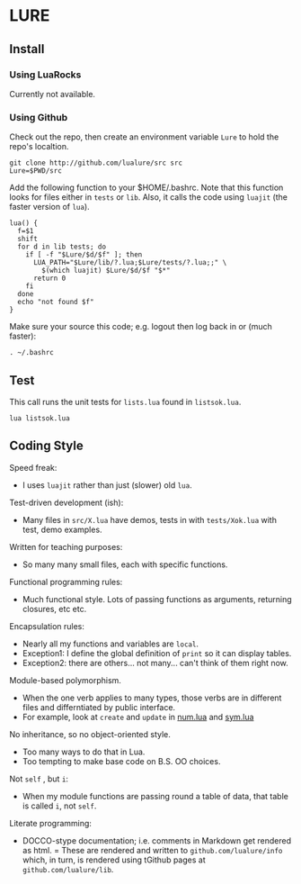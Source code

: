 # LURE

## Install

### Using LuaRocks

Currently not available.

### Using Github

Check out the repo, then create an environment
variable `Lure` to hold the repo's localtion.

    git clone http://github.com/lualure/src src
    Lure=$PWD/src 

Add the following function to your $HOME/.bashrc.
Note that this function looks for
files either in `tests` or `lib`. Also, it calls the
code using `luajit` (the faster version of `lua`).

    lua() {
      f=$1
      shift
      for d in lib tests; do
        if [ -f "$Lure/$d/$f" ]; then
          LUA_PATH="$Lure/lib/?.lua;$Lure/tests/?.lua;;" \
            $(which luajit) $Lure/$d/$f "$*"
          return 0
        fi
      done
      echo "not found $f"
    }

Make sure your source this code; e.g. logout then log
back in or (much faster):

    . ~/.bashrc

## Test

This call runs the unit tests for `lists.lua` found in `listsok.lua`.

    lua listsok.lua 

## Coding Style

Speed freak: 

- I uses `luajit` rather than just (slower) old `lua`.

Test-driven development (ish):

- Many files in `src/X.lua` have demos, tests in
  with `tests/Xok.lua` with test, demo examples. 

Written for teaching purposes:

- So many many small files, each with specific functions.

Functional programming rules:

- Much functional style. Lots of passing functions as arguments,
  returning closures, etc etc.

Encapsulation rules: 

- Nearly all my functions and variables are `local`.
- Exception1: I define the global definition of `print` so it can display tables.
- Exception2: there are others... not many... can't think of them right now.

Module-based polymorphism. 

- When the one verb applies to many
  types, those verbs are in different files and differntiated by
  public interface.
- For example, look at `create` and `update` in [num.lua](lib/num.lua) and [sym.lua](lib/sym.lua)

No inheritance, so no object-oriented style. 

- Too many ways to do that in Lua.
- Too tempting to make base code on B.S. OO choices.

Not `self` , but  `i`:

- When my module functions are passing round a table of data,
  that table is called `i`, not `self`.

Literate programming:

- DOCCO-stype documentation; i.e. comments in Markdown get rendered
  as html.
= These are rendered and written to `github.com/lualure/info` 
  which, in turn, is rendered using tGithub pages
   at `github.com/lualure/lib`.
